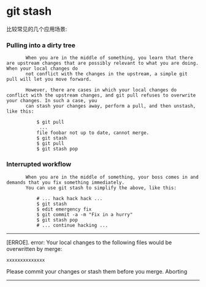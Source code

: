 # git stash

比较常见的几个应用场景:  
### Pulling into a dirty tree
           When you are in the middle of something, you learn that there are upstream changes that are possibly relevant to what you are doing. When your local changes do
           not conflict with the changes in the upstream, a simple git pull will let you move forward.

           However, there are cases in which your local changes do conflict with the upstream changes, and git pull refuses to overwrite your changes. In such a case, you
           can stash your changes away, perform a pull, and then unstash, like this:

               $ git pull
                ...
               file foobar not up to date, cannot merge.
               $ git stash
               $ git pull
               $ git stash pop

### Interrupted workflow
           When you are in the middle of something, your boss comes in and demands that you fix something immediately.
           You can use git stash to simplify the above, like this:

               # ... hack hack hack ...
               $ git stash
               $ edit emergency fix
               $ git commit -a -m "Fix in a hurry"
               $ git stash pop
               # ... continue hacking ...
               
--------------------------------       
[ERROE]. error: Your local changes to the following files would be overwritten by merge:

	xxxxxxxxxxxxxx        

   Please commit your changes or stash them before you merge.
Aborting

-------------------------
